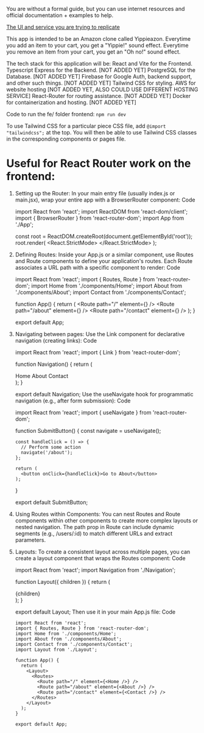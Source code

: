 You are without a formal guide, but you can use internet resources and official documentation + examples to help.

[The UI and service you are trying to replicate](https://www.amazon.com)

This app is intended to be an Amazon clone called Yippieazon. Everytime you add an item to your cart, you get a "Yippie!" sound effect. Everytime you remove an item from your cart, you get an "Oh no!" sound effect.

The tech stack for this application will be:
 React and Vite for the Frontend.
 Typescript Express for the Backend. [NOT ADDED YET]
 PostgreSQL for the Database. [NOT ADDED YET]
 Firebase for Google Auth, backend support, and other such things. [NOT ADDED YET]
 Tailwind CSS for styling. 
 AWS for website hosting [NOT ADDED YET, ALSO COULD USE DIFFERENT HOSTING SERVICE]
 React-Router for routing assistance. [NOT ADDED YET]
 Docker for containerization and hosting. [NOT ADDED YET]

Code to run the fe/ folder frontend:
```npm run dev```

To use Tailwind CSS for a particular piece CSS file, add
```@import "tailwindcss";``` 
at the top. You will then be able to use Tailwind CSS classes in the corresponding components or pages file.

# Useful for React Router work on the frontend:



1. Setting up the Router:
In your main entry file (usually index.js or main.jsx), wrap your entire app with a BrowserRouter component:
Code

     import React from 'react';
     import ReactDOM from 'react-dom/client';
     import { BrowserRouter } from 'react-router-dom';
     import App from './App';

     const root = ReactDOM.createRoot(document.getElementById('root'));
     root.render(
       <React.StrictMode>
         <BrowserRouter>
           <App />
         </BrowserRouter>
       </React.StrictMode>
     );

2. Defining Routes:
Inside your App.js or a similar component, use Routes and Route components to define your application's routes.
Each Route associates a URL path with a specific component to render:
Code

     import React from 'react';
     import { Routes, Route } from 'react-router-dom';
     import Home from './components/Home';
     import About from './components/About';
     import Contact from './components/Contact';
     
     function App() {
       return (
         <Routes>
           <Route path="/" element={<Home />} />
           <Route path="/about" element={<About />} />
           <Route path="/contact" element={<Contact />} />
         </Routes>
       );
     }
     
     export default App;

3. Navigating between pages:
Use the Link component for declarative navigation (creating links):
Code

     import React from 'react';
     import { Link } from 'react-router-dom';
     
     function Navigation() {
       return (
         <nav>
           <Link to="/">Home</Link>
           <Link to="/about">About</Link>
           <Link to="/contact">Contact</Link>
         </nav>
       );
     }
     
     export default Navigation;
Use the useNavigate hook for programmatic navigation (e.g., after form submission):
Code

     import React from 'react';
     import { useNavigate } from 'react-router-dom';
     
     function SubmitButton() {
       const navigate = useNavigate();
     
       const handleClick = () => {
         // Perform some action
         navigate('/about');
       };
     
       return (
         <button onClick={handleClick}>Go to About</button>
       );
     }
     
     export default SubmitButton;

4. Using Routes within Components:
You can nest Routes and Route components within other components to create more complex layouts or nested navigation.
The path prop in Route can include dynamic segments (e.g., /users/:id) to match different URLs and extract parameters.

5. Layouts:
To create a consistent layout across multiple pages, you can create a layout component that wraps the Routes component:
Code

     import React from 'react';
     import Navigation from './Navigation';
     
     function Layout({ children }) {
       return (
         <div>
           <Navigation />
           <main>{children}</main>
         </div>
       );
     }

     export default Layout;
Then use it in your main App.js file:
Code

       import React from 'react';
       import { Routes, Route } from 'react-router-dom';
       import Home from './components/Home';
       import About from './components/About';
       import Contact from './components/Contact';
       import Layout from './Layout';
       
       function App() {
         return (
           <Layout>
             <Routes>
               <Route path="/" element={<Home />} />
               <Route path="/about" element={<About />} />
               <Route path="/contact" element={<Contact />} />
             </Routes>
           </Layout>
         );
       }
       
       export default App;